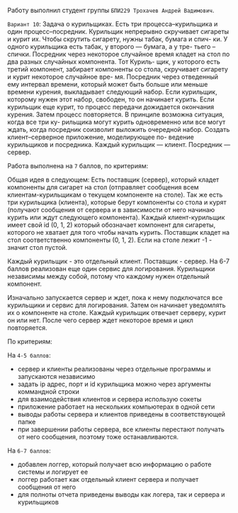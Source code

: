 Работу выполнил студент группы `БПИ229 Трохачев Андрей Вадимович`.

`Вариант 10`:
Задача о курильщиках. Есть три процесса–курильщика и один процесс–посредник. Курильщик непрерывно скручивает сигареты и курит их. Чтобы скрутить сигарету, нужны табак, бумага и спич- ки. У одного курильщика есть табак, у второго — бумага, а у тре- тьего – спички. Посредник через некоторое случайное время кладет на стол по два разных случайных компонента. Тот Куриль- щик, у которого есть третий компонент, забирает компоненты со стола, скручивает сигарету и курит некоторое случайное вре- мя. Посредник через отведенный ему интервал времени, который может быть больше или меньше времени курения, выкладывает следующий набор. Если курильщик, которому нужен этот набор, свободен, то он начинает курить. Если курильщик еще курит, то процесс передачи дожидается окончания курения. Затем процесс повторяется. В принципе возможна ситуация, когда все три ку- рильщика могут курить одновременно или все могут ждать, когда посредник соизволит выложить очередной набор.
Создать клиент–серверное приложение, моделирующее по- ведение курильщиков и посредника.
Каждый курильщик — клиент. Посредник — сервер.

Работа выполнена на `7` баллов, по критериям:

Общая идея в следующем:
Есть поставщик (сервер), который кладет компоненты для сигарет на стол (отправляет сообщения всем клиентам-курильщикам о текущем компоненте на столе).
Так же есть три курильщика (клиента), которые берут компоненты со стола и курят (получают сообщения от сервера и в зависимости от него начинаю курить или ждут следующего компонента).
Каждый клиент-курильщик имеет свой id (0, 1, 2) который обозначает компонент для сигареты, которого не хватает
для того чтобы начать курить.
Поставщик кладет на стол соответственно компоненты (0, 1, 2). Если на столе лежит -1 - значит стол пустой.

Каждый курильщик - это отдельный клиент. Поставщик - сервер. На 6-7 баллов реализован еще один сервис для логирования.
Курильщики независимы между собой, потому что каждому нужен отдельный компонент.

Изначально запускается сервер и ждет, пока к нему подключатся все курильщики и сервис для логирования.
Затем он начинает уведомлять их о компоненте на столе. Каждый курильщик отвечает серверу, курит он или нет.
После чего сервер ждет некоторое время и цикл повторяется.

По критериям:

На `4-5 баллов`:
* сервер и клиенты реализованы через отдельные программы и запускаются независимо
* задать ip адрес, порт и id курильщика можно через аргументы коммандной строки
* для взаимодействия клиентов и сервера использую сокеты
* приложение работает на нескольких компьютерах в одной сети
* выводы работы сервера и клиентов приведены в соответствующей папке
* при завершении работы сервера, все клиенты перестают получать от него сообщения, поэтому тоже останавливаются.

На `6-7 баллов`:
* добавлен логгер, который получает всю информацию о работе системы и логирует ее
* логгер работает как отдельный клиент сервера и получает сообщения от него
* для полноты отчета приведены выводы как логера, так и сервера и курильщиков